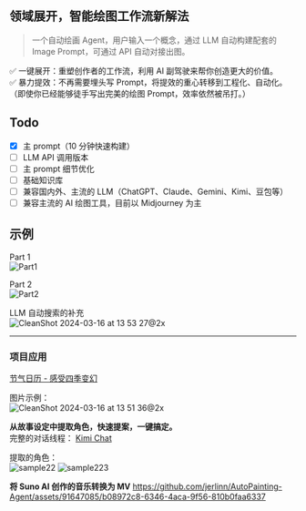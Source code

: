 ## 领域展开，智能绘图工作流新解法  
> 一个自动绘画 Agent，用户输入一个概念，通过 LLM 自动构建配套的 Image Prompt，可通过 API 自动对接出图。

✅ 一键展开：重塑创作者的工作流，利用 AI 副驾驶来帮你创造更大的价值。  
✅ 暴力提效：不再需要埋头写 Prompt，将提效的重心转移到工程化、自动化。（即使你已经能够徒手写出完美的绘图 Prompt，效率依然被吊打。）

## Todo  
- [x] 主 prompt（10 分钟快速构建）
- [ ] LLM API 调用版本  
- [ ] 主 prompt 细节优化
- [ ] 基础知识库
- [ ] 兼容国内外、主流的 LLM（ChatGPT、Claude、Gemini、Kimi、豆包等）
- [ ] 兼容主流的 AI 绘图工具，目前以 Midjourney 为主

## 示例  
Part 1  
![Part1](https://github.com/jerlinn/AutoPainting-Agent/assets/91647085/e9777bf6-6943-44f9-9bd3-f8a98f538d5a)

Part 2  
![Part2](https://github.com/jerlinn/AutoPainting-Agent/assets/91647085/850ce5f1-d0c3-46c5-8351-baa70b82b32e)

LLM 自动搜索的补充  
![CleanShot 2024-03-16 at 13 53 27@2x](https://github.com/jerlinn/AutoPainting-Agent/assets/91647085/8b77f87a-5639-47d5-b731-54589ded4cf4)

---

### 项目应用  
[节气日历 - 感受四季变幻](https://apps.apple.com/cn/app/%E8%8A%82%E6%B0%94%E6%97%A5%E5%8E%86-%E6%84%9F%E5%8F%97%E5%9B%9B%E5%AD%A3%E5%8F%98%E5%B9%BB/id6466749016)

图片示例：  
![CleanShot 2024-03-16 at 13 51 36@2x](https://github.com/jerlinn/AutoPainting-Agent/assets/91647085/f4fc392f-8f17-47d9-aaa9-ad16286b9f14)

**从故事设定中提取角色，快速提案，一键搞定。**  
完整的对话线程：
[Kimi Chat](https://kimi.moonshot.cn/share/cnrgp6gnsmml81vh9pvg)

提取的角色：  
![sample22](https://github.com/jerlinn/AutoPainting-Agent/assets/91647085/fe252242-9a3c-4d45-b6c7-8107c47d92e1)
![sample223](https://github.com/jerlinn/AutoPainting-Agent/assets/91647085/47e74ddd-3613-402d-8260-5b2b4b6b93f4)

**将 Suno AI 创作的音乐转换为 MV**
https://github.com/jerlinn/AutoPainting-Agent/assets/91647085/b08972c8-6346-4aca-9f56-810b0faa6337



